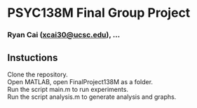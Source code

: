# PSYC138M Final Group Project
### Ryan Cai (xcai30@ucsc.edu), ...

## Instuctions
Clone the repository.  
Open MATLAB, open FinalProject138M as a folder.  
Run the script main.m to run experiments.  
Run the script analysis.m to generate analysis and graphs.  
